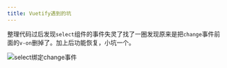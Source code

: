 ```yaml
---
title: Vuetify遇到的坑
---
```


整理代码过后发现`select`组件的事件失灵了找了一圈发现原来是把`change`事件前面的`v-on`删掉了。加上后功能恢复，小坑一个。

![select绑定change事件](https://i.imgur.com/Wjy075n.png)
